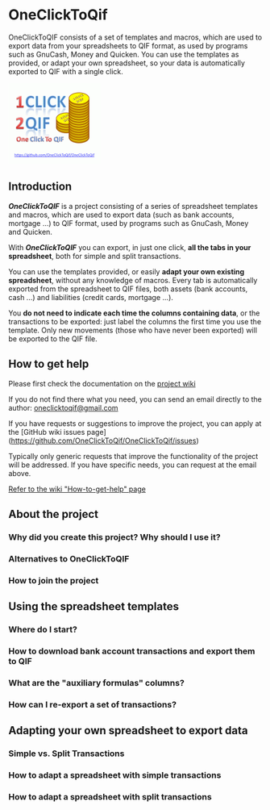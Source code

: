 # OneClickToQif
OneClickToQIF consists of a set of templates and macros, which are used to export data from your spreadsheets to QIF format, as used by programs such as GnuCash, Money and Quicken. You can use the templates as provided, or adapt your own spreadsheet, so your data is automatically exported to QIF with a single click.

![](https://github.com/OneClickToQif/OneClickToQif/blob/master/docs/logo_with_link_small.gif) 

## Introduction

**_OneClickToQIF_** is a project consisting of a series of spreadsheet templates and macros, which are used to export data (such as bank accounts, mortgage ...) to QIF format, used by programs such as GnuCash, Money and Quicken.

With **_OneClickToQIF_** you can export, in just one click, **all the tabs in your spreadsheet**, both for simple and split transactions.

You can use the templates provided, or easily **adapt your own existing spreadsheet**, without any knowledge of macros.
Every tab is automatically exported from the spreadsheet to QIF files, both assets (bank accounts, cash ...) and liabilities (credit cards, mortgage ...).

You **do not need to indicate each time the columns containing data**, or the transactions to be exported: just label the columns the first time you use the template. Only new movements (those who have never been exported) will be exported to the QIF file.

## How to get help

Please first check the documentation on the [project wiki](https://github.com/OneClickToQif/OneClickToQif/wiki)

If you do not find there what you need, you can send an email directly to the author:
oneclicktoqif@gmail.com

If you have requests or suggestions to improve the project, you can apply at the [GitHub wiki issues page] (https://github.com/OneClickToQif/OneClickToQif/issues)

Typically only generic requests that improve the functionality of the project will be addressed. If you have specific needs, you can request at the email above.

[Refer to the wiki "How-to-get-help" page](https://github.com/OneClickToQif/OneClickToQif/wiki/How-to-get-help)

## About the project

### Why did you create this project? Why should I use it?

### Alternatives to OneClickToQIF

### How to join the project

## Using the spreadsheet templates

### Where do I start?

### How to download bank account transactions and export them to QIF

### What are the "auxiliary formulas" columns?

### How can I re-export a set of transactions?

## Adapting your own spreadsheet to export data

### Simple vs. Split Transactions

### How to adapt a spreadsheet with simple transactions

### How to adapt a spreadsheet with split transactions



